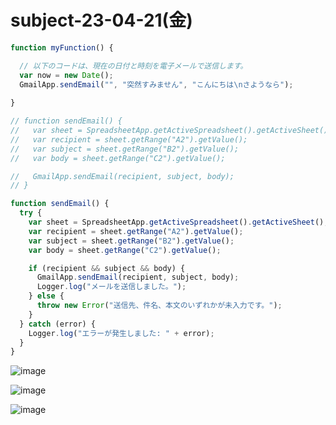 # subject-23-04-21(金)

```javascript
function myFunction() {

  // 以下のコードは、現在の日付と時刻を電子メールで送信します。
  var now = new Date();
  GmailApp.sendEmail("", "突然すみません", "こんにちは\nさようなら");  
  
}

// function sendEmail() {
//   var sheet = SpreadsheetApp.getActiveSpreadsheet().getActiveSheet();
//   var recipient = sheet.getRange("A2").getValue();
//   var subject = sheet.getRange("B2").getValue();
//   var body = sheet.getRange("C2").getValue();

//   GmailApp.sendEmail(recipient, subject, body);
// }

function sendEmail() {
  try {
    var sheet = SpreadsheetApp.getActiveSpreadsheet().getActiveSheet();
    var recipient = sheet.getRange("A2").getValue();
    var subject = sheet.getRange("B2").getValue();
    var body = sheet.getRange("C2").getValue();

    if (recipient && subject && body) {
      GmailApp.sendEmail(recipient, subject, body);
      Logger.log("メールを送信しました。");
    } else {
      throw new Error("送信先、件名、本文のいずれかが未入力です。");
    }
  } catch (error) {
    Logger.log("エラーが発生しました: " + error);
  }
}
```

![image](https://user-images.githubusercontent.com/1501327/233643255-46729d33-5a42-4aac-8a8a-9b474f92bd8c.png)

![image](https://user-images.githubusercontent.com/1501327/233650146-32d206c5-9427-4d05-aec0-eedddf44bb43.png)

![image](https://user-images.githubusercontent.com/1501327/233650530-092a4352-ab0d-4e98-afb6-52248bb3a2e1.png)

